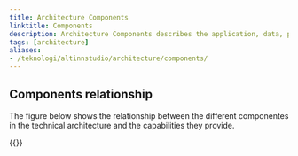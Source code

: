 ```yaml
---
title: Architecture Components
linktitle: Components
description: Architecture Components describes the application, data, platform and infrastructure components that provides the capabilities.
tags: [architecture]
aliases:
- /teknologi/altinnstudio/architecture/components/
---
```


## Components relationship
The figure below shows the relationship between the different componentes in the technical architecture and
the capabilities they provide.

<object data="/en/technology/architecture/components/architecture_components_relationship.svg" type="image/svg+xml" style="width: 100%;" ></object>

{{<children />}}
